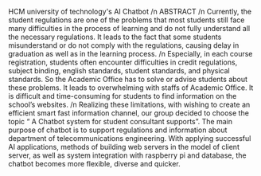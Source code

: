 HCM university of technology's AI Chatbot /n
ABSTRACT /n
Currently, the student regulations are one of the problems that most students still face many difficulties in the process of learning and do not fully understand all the necessary regulations. It leads to the fact that some students misunderstand or do not comply with the regulations, causing delay in graduation as well as in the learning process. /n
Especially, in each course registration, students often encounter difficulties in credit regulations, subject binding, english standards, student standards, and physical standards. So the Academic Office has to solve or advise students about these problems. It leads to overwhelming with staffs of Academic Office. It is difficult and time-consuming for students to find information on the school’s websites. /n
Realizing these limitations, with wishing to create an efficient smart fast information channel, our group decided to choose the topic “ A Chatbot system for student consultant supports”. The main purpose of chatbot is to support regulations and information about department of telecommunications engineering. With applying successful AI applications, methods of building web servers in the model of client server, as well as system integration with raspberry pi and database, the chatbot becomes more flexible, diverse and quicker.
